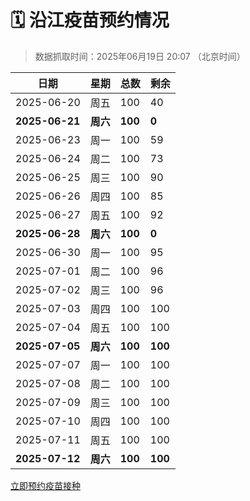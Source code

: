 # 🗓️ 沿江疫苗预约情况

> 数据抓取时间：2025年06月19日 20:07 （北京时间）

| 日期 | 星期 | 总数 | 剩余 |
|------|------|------|------|
| 2025-06-20 | 周五 | 100 | 40 |
| **2025-06-21** | **周六** | **100** | **0** |
| 2025-06-23 | 周一 | 100 | 59 |
| 2025-06-24 | 周二 | 100 | 73 |
| 2025-06-25 | 周三 | 100 | 90 |
| 2025-06-26 | 周四 | 100 | 85 |
| 2025-06-27 | 周五 | 100 | 92 |
| **2025-06-28** | **周六** | **100** | **0** |
| 2025-06-30 | 周一 | 100 | 95 |
| 2025-07-01 | 周二 | 100 | 96 |
| 2025-07-02 | 周三 | 100 | 96 |
| 2025-07-03 | 周四 | 100 | 100 |
| 2025-07-04 | 周五 | 100 | 100 |
| **2025-07-05** | **周六** | **100** | **100** |
| 2025-07-07 | 周一 | 100 | 100 |
| 2025-07-08 | 周二 | 100 | 100 |
| 2025-07-09 | 周三 | 100 | 100 |
| 2025-07-10 | 周四 | 100 | 100 |
| 2025-07-11 | 周五 | 100 | 100 |
| **2025-07-12** | **周六** | **100** | **100** |


<div class="button-container">
<a class="btn" href="http://yfzweb.ishequ.net/#/login" target="_blank">立即预约疫苗接种</a>
</div>
